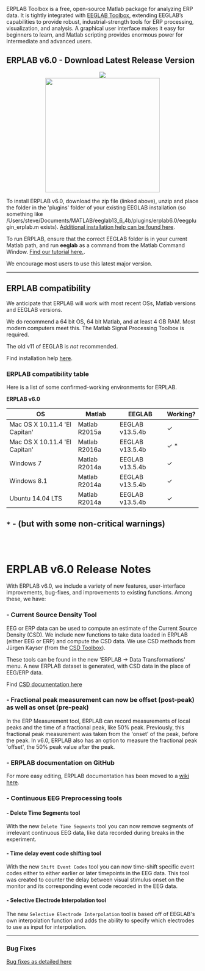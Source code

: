 

ERPLAB Toolbox is a free, open-source Matlab package for analyzing ERP data.  It is tightly integrated with [EEGLAB Toolbox](http://sccn.ucsd.edu/eeglab/), extending EEGLAB’s capabilities to provide robust, industrial-strength tools for ERP processing, visualization, and analysis.  A graphical user interface makes it easy for beginners to learn, and Matlab scripting provides enormous power for intermediate and advanced users. 

## ERPLAB v6.0 - Download Latest Release Version

<p align="center" >
  <a href="https://github.com/lucklab/erplab/releases/download/6.0/erplab6.0.zip"><img src="https://cloud.githubusercontent.com/assets/8988119/8532773/873b2af0-23e5-11e5-9869-c900726713a2.jpg">
<br/>
  
  <img src="https://cloud.githubusercontent.com/assets/5808953/8663301/1ff9a26a-297e-11e5-9e15-a7085569058f.png" width=300px >
 </a>
</p>

To install ERPLAB v6.0, download the zip file (linked above), unzip and place the folder in the 'plugins' folder of your existing EEGLAB installation (so something like /Users/steve/Documents/MATLAB/eeglab13_6_4b/plugins/erplab6.0/eegplugin_erplab.m exists). [Additional installation help can be found here](https://github.com/lucklab/erplab/wiki).

To run ERPLAB, ensure that the correct EEGLAB folder is in your current Matlab path, and run **eeglab** as a command from the Matlab Command Window. [Find our tutorial here.](https://github.com/lucklab/erplab/wiki/Tutorial).

We encourage most users to use this latest major version.

----
## ERPLAB compatibility

We anticipate that ERPLAB will work with most recent OSs, Matlab versions and EEGLAB versions.

We do recommend a 64 bit OS, 64 bit Matlab, and at least 4 GB RAM. Most modern computers meet this. The Matlab Signal Processing Toolbox is required.

The old v11 of EEGLAB is *not* recommended.

Find installation help [here](https://github.com/lucklab/erplab/wiki/Installation).

### ERPLAB compatibility table

Here is a list of some confirmed-working environments for ERPLAB.

**ERPLAB v6.0**

**OS** | **Matlab** | **EEGLAB** | Working?
--- | --- | --- | ---
Mac OS X 10.11.4 'El Capitan'	| Matlab R2015a |	EEGLAB v13.5.4b |	✓
Mac OS X 10.11.4 'El Capitan' |	Matlab R2016a |	EEGLAB v13.5.4b	 | ✓ *
Windows 7	| Matlab R2014a | EEGLAB v13.5.4b |	✓
Windows 8.1 |	Matlab R2014a |	EEGLAB v13.5.4b	| ✓
Ubuntu 14.04 LTS |	Matlab R2014a |	EEGLAB v13.5.4b |	✓

``*`` - (but with some non-critical warnings)
<br/>
<br/>
<br/>
------



# ERPLAB v6.0 Release Notes

With ERPLAB v6.0, we include a variety of new features, user-interface improvements, bug-fixes, and improvements to existing functions. Among these, we have:


### - Current Source Density Tool

EEG or ERP data can be used to compute an estimate of the Current Source Density (CSD). We include new functions to take data loaded in ERPLAB (either EEG or ERP) and compute the CSD data. We use CSD methods from Jürgen Kayser (from the [CSD Toolbox](http://psychophysiology.cpmc.columbia.edu/Software/CSDtoolbox/)).

These tools can be found in the new 'ERPLAB -> Data Transformations' menu. A new ERPLAB dataset is generated, with CSD data in the place of EEG/ERP data.

Find [CSD documentation here](https://github.com/lucklab/erplab/wiki/Current-Source-Density-(CSD)-tool)


### - Fractional peak measurement can now be offset (post-peak) as well as onset (pre-peak)

In the ERP Measurement tool, ERPLAB can record measurements of local peaks and the time of a fractional peak, like 50% peak. Previously, this fractional peak measurement was taken from the 'onset' of the peak, before the peak. In v6.0, ERPLAB also has an option to measure the fractional peak 'offset', the 50% peak value after the peak.


### - ERPLAB documentation on GitHub

For more easy editing, ERPLAB documentation has been moved to a [wiki here](https://github.com/lucklab/erplab/wiki).

### - Continuous EEG Preprocessing tools

#### - Delete Time Segments tool
With the new `Delete Time Segments` tool you can now remove segments of irrelevant continuous EEG data, like data recorded during breaks in the experiment. 

#### - Time delay event code shifting tool
With the new `Shift Event Codes` tool you can now time-shift specific event codes either to either earlier or later timepoints in the EEG data. This tool was created to counter the delay between visual stimulus onset on the monitor and its corresponding event code recorded in the EEG data. 

#### - Selective Electrode Interpolation tool
The new `Selective Electrode Interpolation` tool is based off of EEGLAB's own interpolation function and adds the ability to specify which electrodes to use as input for interpolation.


----
### Bug Fixes

[Bug fixes as detailed here](https://github.com/lucklab/erplab/issues?utf8=%E2%9C%93&q=is%3Aissue+is%3Aclosed)
